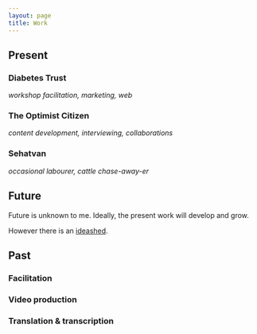 ```yaml
---
layout: page
title: Work
---
```


## Present

### Diabetes Trust
   _workshop facilitation, marketing, web_
   
### The Optimist Citizen
   _content development, interviewing, collaborations_
   
### Sehatvan
   _occasional labourer, cattle chase-away-er_


## Future
Future is unknown to me. Ideally, the present work will develop and grow.

However there is an [ideashed](/pages/ideashed/). 


## Past

### Facilitation


### Video production


### Translation & transcription





